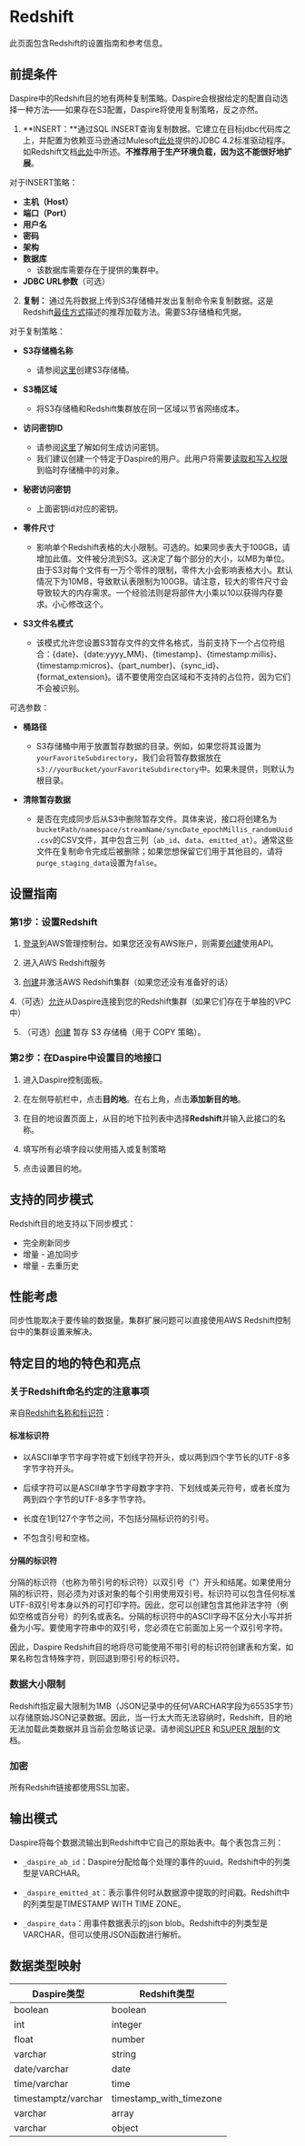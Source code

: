 # Redshift

此页面包含Redshift的设置指南和参考信息。

## 前提条件

Daspire中的Redshift目的地有两种复制策略。Daspire会根据给定的配置自动选择一种方法——如果存在S3配置，Daspire将使用复制策略，反之亦然。

1. **INSERT：**通过SQL INSERT查询复制数据。它建立在目标jdbc代码库之上，并配置为依赖亚马逊通过Mulesoft[此处](https://mvnrepository.com/artifact/com.amazon.redshift/redshift-jdbc42)提供的JDBC 4.2标准驱动程序。如Redshift文档[此处](https://docs.aws.amazon.com/redshift/latest/mgmt/jdbc20-install.html)中所述。**不推荐用于生产环境负载，因为这不能很好地扩展**。

对于INSERT策略：

* **主机（Host）**
* **端口（Port）**
* **用户名**
* **密码**
* **架构**
* **数据库**
  * 该数据库需要存在于提供的集群中。
* **JDBC URL参数**（可选）

2. **复制：** 通过先将数据上传到S3存储桶并发出复制命令来复制数据。这是Redshift[最佳方式](https://docs.aws.amazon.com/redshift/latest/dg/c_loading-data-best-practices.html)描述的推荐加载方法。需要S3存储桶和凭据。

对于复制策略：

* **S3存储桶名称**
  * 请参阅[这里](https://docs.aws.amazon.com/AmazonS3/latest/userguide/create-bucket-overview.html)创建S3存储桶。

* **S3桶区域**
  * 将S3存储桶和Redshift集群放在同一区域以节省网络成本。

* **访问密钥ID**
  * 请参阅[这里](https://docs.aws.amazon.com/general/latest/gr/aws-sec-cred-types.html#access-keys-and-secret-access-keys)了解如何生成访问密钥。
  * 我们建议创建一个特定于Daspire的用户。此用户将需要[读取和写入权限](https://docs.aws.amazon.com/IAM/latest/UserGuide/reference_policies_examples_s3_rw-bucket.html)到临时存储桶中的对象。

* **秘密访问密钥**
  * 上面密钥id对应的密钥。

* **零件尺寸**
  * 影响单个Redshift表格的大小限制。可选的。如果同步表大于100GB，请增加此值。文件被分流到S3。这决定了每个部分的大小，以MB为单位。由于S3对每个文件有一万个零件的限制，零件大小会影响表格大小。默认情况下为10MB，导致默认表限制为100GB。请注意，较大的零件尺寸会导致较大的内存需求。一个经验法则是将部件大小乘以10以获得内存要求。小心修改这个。

* **S3文件名模式**
  * 该模式允许您设置S3暂存文件的文件名格式，当前支持下一个占位符组合：{date}、{date:yyyy\_MM}、{timestamp}、{timestamp:millis}、 {timestamp:micros}、{part\_number}、{sync\_id}、{format\_extension}。请不要使用空白区域和不支持的占位符，因为它们不会被识别。

可选参数：

* **桶路径**
  * S3存储桶中用于放置暂存数据的目录。例如，如果您将其设置为`yourFavoriteSubdirectory`，我们会将暂存数据放在`s3://yourBucket/yourFavoriteSubdirectory`中。如果未提供，则默认为根目录。

* **清除暂存数据**
  * 是否在完成同步后从S3中删除暂存文件。具体来说，接口将创建名为`bucketPath/namespace/streamName/syncDate_epochMillis_randomUuid.csv`的CSV文件，其中包含三列（`ab_id`、`data`、`emitted_at`）。通常这些文件在复制命令完成后被删除；如果您想保留它们用于其他目的，请将`purge_staging_data`设置为`false`。

## 设置指南

### 第1步：设置Redshift

1. [登录](https://aws.amazon.com/console/)到AWS管理控制台。如果您还没有AWS账户，则需要[创建](https://aws.amazon.com/premiumsupport/knowledge-center/create-and-activate-aws-account/)使用API。

2. 进入AWS Redshift服务

3. [创建](https://docs.aws.amazon.com/ses/latest/dg/event-publishing-redshift-cluster.html)并激活AWS Redshift集群（如果您还没有准备好的话）

4.（可选）[允许](https://aws.amazon.com/premiumsupport/knowledge-center/cannot-connect-redshift-cluster/)从Daspire连接到您的Redshift集群（如果它们存在于单独的VPC中）

5. （可选）[创建](https://docs.aws.amazon.com/AmazonS3/latest/userguide/create-bucket-overview.html) 暂存 S3 存储桶（用于 COPY 策略）。

### 第2步：在Daspire中设置目的地接口

1. 进入Daspire控制面板。

2. 在左侧导航栏中，点击**目的地**。在右上角，点击**添加新目的地**。

3. 在目的地设置页面上，从目的地下拉列表中选择**Redshift**并输入此接口的名称。

4. 填写所有必填字段以使用插入或复制策略

5. 点击设置目的地。

## 支持的同步模式

Redshift目的地支持以下同步模式：

* 完全刷新同步
* 增量 - 追加同步
* 增量 - 去重历史

## 性能考虑

同步性能取决于要传输的数据量。集群扩展问题可以直接使用AWS Redshift控制台中的集群设置来解决。

## 特定目的地的特色和亮点

### 关于Redshift命名约定的注意事项

来自[Redshift名称和标识符](https://docs.aws.amazon.com/redshift/latest/dg/r_names.html)：

#### 标准标识符

* 以ASCII单字节字母字符或下划线字符开头，或以两到四个字节长的UTF-8多字节字符开头。

* 后续字符可以是ASCII单字节字母数字字符、下划线或美元符号，或者长度为两到四个字节的UTF-8多字节字符。

* 长度在1到127个字节之间，不包括分隔标识符的引号。

* 不包含引号和空格。

#### 分隔的标识符

分隔的标识符（也称为带引号的标识符）以双引号（"）开头和结尾。如果使用分隔的标识符，则必须为对该对象的每个引用使用双引号。标识符可以包含任何标准UTF-8双引号本身以外的可打印字符。因此，您可以创建包含其他非法字符（例如空格或百分号）的列名或表名。分隔的标识符中的ASCII字母不区分大小写并折叠为小写。要使用字符串中的双引号，您必须在它前面加上另一个双引号字符。

因此，Daspire Redshift目的地将尽可能使用不带引号的标识符创建表和方案，如果名称包含特殊字符，则回退到带引号的标识符。

### 数据大小限制

Redshift指定最大限制为1MB（JSON记录中的任何VARCHAR字段为65535字节）以存储原始JSON记录数据。因此，当一行太大而无法容纳时，Redshift，目的地无法加载此类数据并且当前会忽略该记录。请参阅[SUPER](https://docs.aws.amazon.com/redshift/latest/dg/r_SUPER_type.html) 和[SUPER 限制](https://docs.aws.amazon.com/redshift/latest/dg/limitations-super.html)的文档。

### 加密

所有Redshift链接都使用SSL加密。

## 输出模式

Daspire将每个数据流输出到Redshift中它自己的原始表中。每个表包含三列：

* `_daspire_ab_id`：Daspire分配给每个处理的事件的uuid。Redshift中的列类型是VARCHAR。

* `_daspire_emitted_at`：表示事件何时从数据源中提取的时间戳。Redshift中的列类型是TIMESTAMP WITH TIME ZONE。

* `_daspire_data`：用事件数据表示的json blob。Redshift中的列类型是VARCHAR，但可以使用JSON函数进行解析。

## 数据类型映射

| Daspire类型 | Redshift类型 |
| --- | --- |
| boolean | boolean |
| int | integer |
| float | number |
| varchar | string |
| date/varchar | date |
| time/varchar | time |
| timestamptz/varchar | timestamp\_with\_timezone |
| varchar | array |
| varchar | object |